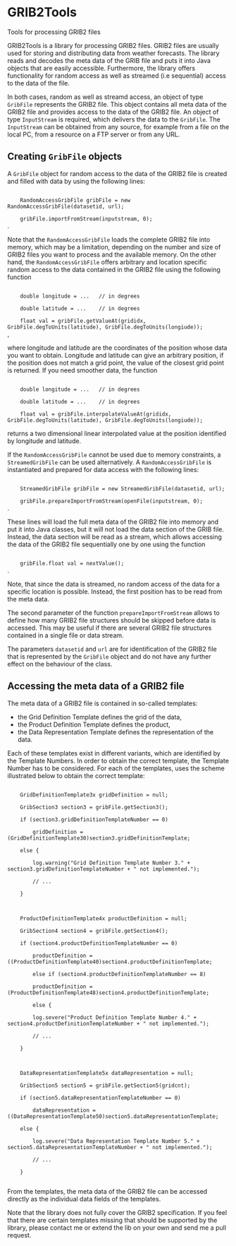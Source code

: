 # GRIB2Tools
Tools for processing GRIB2 files

GRIB2Tools is a library for processing GRIB2 files. GRIB2 files are usually used for storing and distributing data from weather forecasts. The library reads and decodes the meta data of the GRIB file and puts it into Java objects that are easily accessible. Furthermore, the library offers functionality for random access as well as streamed (i.e sequential) access to the data of the file.

In both cases, random as well as streamd access, an object of type <code>GribFile</code> represents the GRIB2 file. This object contains all meta data of the GRIB2 file and provides access to the data of the GRIB2 file. An object of type <code>InputStream</code> is required, which delivers the data to the <code>GribFile</code>. The <code>InputStream</code> can be obtained from any source, for example from a file on the local PC, from a resource on a FTP server or from any URL. 

<h2>Creating <code>GribFile</code> objects</h2>
A <code>GribFile</code> object for random access to the data of the GRIB2 file is created and filled with data by using the following lines: 
<p>
<code>		
    RandomAccessGribFile gribFile = new RandomAccessGribFile(datasetid, url);<br>
    gribFile.importFromStream(inputstream, 0);
</code>.
</p>
Note that the <code>RandomAccessGribFile</code> loads the complete GRIB2 file into memory, which may be a limitation, depending on the number and size of GRIB2 files you want to process and the available memory. On the other hand, the <code>RandomAccessGribFile</code> offers arbitrary and location specific random access to the data contained in the GRIB2 file using the following function
<p>
<code>    
    double longitude = ...   // in degrees<br>
    double latitude = ...    // in degrees<br>
    float val = gribFile.getValueAt(grididx, GribFile.degToUnits(latitude), GribFile.degToUnits(longiude));
</code>,
</p>
where longitude and latitude are the coordinates of the position whose data you want to obtain. Longitude and latitude can give an arbitrary position, if the position does not match a grid point, the value of the closest grid point is returned. If you need smoother data, the function
<p>
<code>    
    double longitude = ...   // in degrees<br>
    double latitude = ...    // in degrees<br>
    float val = gribFile.interpolateValueAt(grididx, GribFile.degToUnits(latitude), GribFile.degToUnits(longiude));
</code>
</p>
returns a two dimensional linear interpolated value at the position identified by longitude and latitude.

If the <code>RandomAccessGribFile</code> cannot be used due to memory constraints, a <code>StreamedGribFile</code> can be used alternatively. A <code>RandomAccessGribFile</code> is instantiated and prepared for data access with the following lines:
<p>
<code>
	StreamedGribFile gribFile = new StreamedGribFile(datasetid, url);<br>
	gribFile.prepareImportFromStream(openFile(inputstream, 0);
</code>.
</p>
These lines will load the full meta data of the GRIB2 file into memory and put it into Java classes, but it will not load the data section of the GRIB file. Instead, the data section will be read as a stream, which allows accessing the data of the GRIB2 file sequentially one by one using the function
<p>
<code>
    gribFile.float val = nextValue();
</code>.
</p>
Note, that since the data is streamed, no random access of the data for a specific location is possible. Instead, the first position has to be read from the meta data.

The second parameter of the function <code>prepareImportFromStream</code> allows to define how many GRIB2 file structures should be skipped before data is accessed. This may be useful if there are several GRIB2 file structures contained in a single file or data stream.

The parameters <code>datasetid</code> and <code>url</code> are for identification of the GRIB2 file that is represented by the <code>GribFile</code> object and do not have any further effect on the behaviour of the class.

<h2> Accessing the meta data of a GRIB2 file</h2>
The meta data of a GRIB2 file is contained in so-called templates:
<ul>
	<li>the Grid Definition Template defines the grid of the data,</li>
	<li>the Product Definition Template defines the product,</li>
	<li>the Data Representation Template defines the representation of the data.</li>
</ul>
Each of these templates exist in different variants, which are identified by the Template Numbers. In order to obtain the correct template, the Template Number has to be considered. For each of the templates, uses the scheme illustrated below to obtain the correct template:
<p>
<code>
	GridDefinitionTemplate3x gridDefinition = null;<br>
	GribSection3 section3 = gribFile.getSection3();<br>	
	if (section3.gridDefinitionTemplateNumber == 0)<br>
		gridDefinition = (GridDefinitionTemplate30)section3.gridDefinitionTemplate;<br>
	else {<br>
		log.warning("Grid Definition Template Number 3." + section3.gridDefinitionTemplateNumber + " not implemented.");<br>
		// ...<br>
	}<br>
<br>
	ProductDefinitionTemplate4x productDefinition = null;<br>
	GribSection4 section4 = gribFile.getSection4();<br>
	if (section4.productDefinitionTemplateNumber == 0)<br>
		productDefinition = ((ProductDefinitionTemplate40)section4.productDefinitionTemplate;<br>
    	else if (section4.productDefinitionTemplateNumber == 8)<br>
		productDefinition = (ProductDefinitionTemplate48)section4.productDefinitionTemplate;<br>
    	else {<br>
		log.severe("Product Definition Template Number 4." + section4.productDefinitionTemplateNumber + " not implemented.");<br>
		// ...<br>
	}<br>
<br>
	DataRepresentationTemplate5x dataRepresentation = null;<br>
	GribSection5 section5 = gribFile.getSection5(gridcnt);<br>
	if (section5.dataRepresentationTemplateNumber == 0)<br>
		dataRepresentation = ((DataRepresentationTemplate50)section5.dataRepresentationTemplate;<br>
	else {<br>
		log.severe("Data Representation Template Number 5." + section5.dataRepresentationTemplateNumber + " not implemented.");<br>
		// ...<br>
	}<br>
</code>
</p>
From the templates, the meta data of the GRIB2 file can be accessed directly as the individual data fields of the templates.

Note that the library does not fully cover the GRIB2 specification. If you feel that there are certain templates missing that should be supported by the library, please contact me or extend the lib on your own and send me a pull request.
